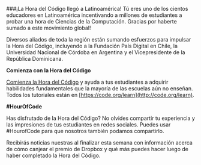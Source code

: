 ###¡La Hora del Código llegó a Latinoamérica!
Tú eres uno de los cientos educadores en Latinoamérica incentivando a millones de estudiantes a probar una hora de Ciencias de la Computación. Gracias por haberte sumado a este movimiento global!

Diversos aliados de toda la región están sumando esfuerzos para impulsar la Hora del Código, incluyendo a la Fundación País Digital en Chile, la Universidad Nacional de Córdoba en Argentina y el Vicepresidente de la República Dominicana. 

**Comienza con la Hora del Código**

[Comienza la Hora del Código](http://code.org/learn) y ayuda a tus estudiantes a adquirir habilidades fundamentales que la mayoría de las escuelas aún no enseñan. Todos los tutoriales están en [https://code.org/learn](http://code.org/learn). 

**#HourOfCode**

Has disfrutado de la Hora del Código? No olvides compartir tu experiencia y las impresiones de tus estudiantes en redes sociales. Puedes usar #HourofCode  para que nosotros también podamos compartirlo. 

Recibirás noticias nuestras al finalizar esta semana con información acerca de cómo canjear el premio de Dropbox y qué más puedes hacer luego de haber completado la Hora del Código.